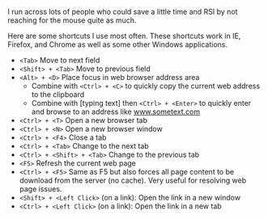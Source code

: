 I run across lots of people who could save a little time and RSI by not reaching for the mouse quite as much.

Here are some shortcuts I use most often. These shortcuts work in IE, Firefox, and Chrome as well as some other Windows applications.

* `<Tab>` Move to next field
* `<Shift> + <Tab>` Move to previous field
* `<Alt> + <D>` Place focus in web browser address area
	* Combine with `<Ctrl> + <C>` to quickly copy the current web address to the clipboard
	* Combine with [typing text] then `<Ctrl> + <Enter>` to quickly enter and browse to an address like www.sometext.com
* `<Ctrl> + <T>` Open a new browser tab
* `<Ctrl> + <N>` Open a new browser window
* `<Ctrl> + <F4>` Close a tab
* `<Ctrl> + <Tab>` Change to the next tab
* `<Ctrl> + <Shift> + <Tab>` Change to the previous tab
* `<F5>` Refresh the current web page
* `<Ctrl> + <F5>` Same as F5 but also forces all page content to be download from the server (no cache).  Very useful for resolving web page issues.
* `<Shift> + <Left Click>` (on a link): Open the link in a new window
* `<Ctrl> + <Left Click>` (on a link): Open the link in a new tab
